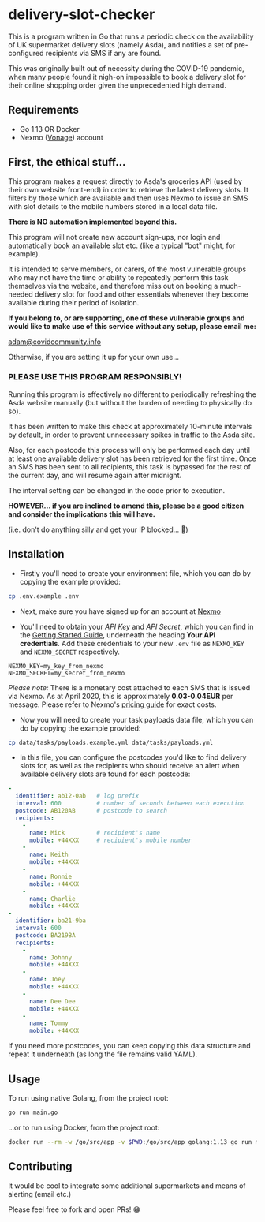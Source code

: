 # delivery-slot-checker

This is a program written in Go that runs a periodic check on the availability of UK supermarket delivery slots
(namely Asda), and notifies a set of pre-configured recipients via SMS if any are found.

This was originally built out of necessity during the COVID-19 pandemic, when many people found it nigh-on impossible
to book a delivery slot for their online shopping order given the unprecedented high demand.

## Requirements

* Go 1.13 OR Docker
* Nexmo ([Vonage](https://dashboard.nexmo.com/)) account

## First, the ethical stuff...

This program makes a request directly to Asda's groceries API (used by their own website front-end) in
order to retrieve the latest delivery slots. It filters by those which are available and then uses Nexmo
to issue an SMS with slot details to the mobile numbers stored in a local data file.

**There is NO automation implemented beyond this.**

This program will not create new account sign-ups, nor login and automatically book an available slot etc.
(like a typical "bot" might, for example).

It is intended to serve members, or carers, of the most vulnerable groups who may not have the time or
ability to repeatedly perform this task themselves via the website, and therefore miss out on booking
a much-needed delivery slot for food and other essentials whenever they become available during their
period of isolation.

**If you belong to, or are supporting, one of these vulnerable groups and would like to make use of this service
without any setup, please email me:**

[adam@covidcommunity.info](mailto:adam@covidcommunity.info)

Otherwise, if you are setting it up for your own use...

### PLEASE USE THIS PROGRAM RESPONSIBLY! ###

Running this program is effectively no different to periodically refreshing the Asda website manually (but
without the burden of needing to physically do so).

It has been written to make this check at approximately 10-minute intervals by default, in order to prevent unnecessary spikes in
traffic to the Asda site.

Also, for each postcode this process will only be performed each day until at least one available delivery slot has been
retrieved for the first time. Once an SMS has been sent to all recipients, this task is bypassed for the rest of the
current day, and will resume again after midnight.

The interval setting can be changed in the code prior to execution.

**HOWEVER... if you are inclined to amend this, please be a good citizen and consider the implications this will
have.**

(i.e. don't do anything silly and get your IP blocked... 🙂)

## Installation

* Firstly you'll need to create your environment file, which you can do by copying the example provided:

```bash
cp .env.example .env
```

* Next, make sure you have signed up for an account at [Nexmo](https://dashboard.nexmo.com/)

* You'll need to obtain your _API Key_ and _API Secret_, which you can find in the
[Getting Started Guide](https://dashboard.nexmo.com/getting-started-guide), underneath the heading **Your API credentials**.
Add these credentials to your new `.env` file as `NEXMO_KEY` and `NEXMO_SECRET` respectively.

```
NEXMO_KEY=my_key_from_nexmo
NEXMO_SECRET=my_secret_from_nexmo
```

_Please note:_ There is a monetary cost attached to each SMS that is issued via Nexmo. As at April 2020, this is approximately
**0.03-0.04EUR** per message. Please refer to Nexmo's [pricing guide](https://www.vonage.com/communications-apis/sms/pricing/)
for exact costs.

* Now you will need to create your task payloads data file, which you can do by copying the example provided:

```bash
cp data/tasks/payloads.example.yml data/tasks/payloads.yml
```

* In this file, you can configure the postcodes you'd like to find delivery slots for, as well as the recipients who should
receive an alert when available delivery slots are found for each postcode:

```yaml
-
  identifier: ab12-0ab   # log prefix
  interval: 600          # number of seconds between each execution
  postcode: AB120AB      # postcode to search
  recipients:
    -
      name: Mick         # recipient's name
      mobile: +44XXX     # recipient's mobile number
    -
      name: Keith
      mobile: +44XXX
    -
      name: Ronnie
      mobile: +44XXX
    -
      name: Charlie
      mobile: +44XXX
-
  identifier: ba21-9ba
  interval: 600
  postcode: BA219BA
  recipients:
    -
      name: Johnny
      mobile: +44XXX
    -
      name: Joey
      mobile: +44XXX
    -
      name: Dee Dee
      mobile: +44XXX
    -
      name: Tommy
      mobile: +44XXX

```

If you need more postcodes, you can keep copying this data structure and repeat it underneath (as long the file remains valid YAML).

## Usage

To run using native Golang, from the project root:

```bash
go run main.go
```

...or to run using Docker, from the project root:

```bash
docker run --rm -w /go/src/app -v $PWD:/go/src/app golang:1.13 go run main.go
```

## Contributing

It would be cool to integrate some additional supermarkets and means of alerting (email etc.)

Please feel free to fork and open PRs! 😁
